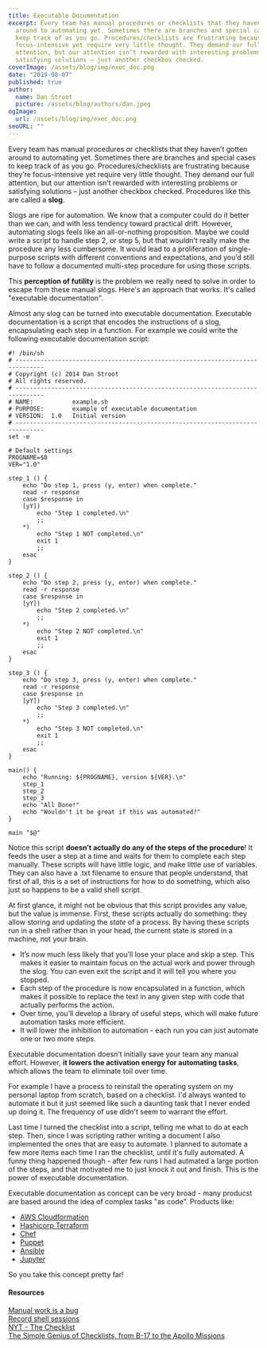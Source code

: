```yaml
---
title: Executable Documentation
excerpt: Every team has manual procedures or checklists that they haven’t gotten
  around to automating yet. Sometimes there are branches and special cases to
  keep track of as you go. Procedures/checklists are frustrating because they’re
  focus-intensive yet require very little thought. They demand our full
  attention, but our attention isn’t rewarded with interesting problems or
  satisfying solutions – just another checkbox checked.
coverImage: /assets/blog/img/exec_doc.png
date: "2019-08-07"
published: true
author:
  name: Dan Stroot
  picture: /assets/blog/authors/dan.jpeg
ogImage:
  url: /assets/blog/img/exec_doc.png
seoURL: ""
---
```


Every team has manual procedures or checklists that they haven’t gotten around to automating yet. Sometimes there are branches and special cases to keep track of as you go. Procedures/checklists are frustrating because they’re focus-intensive yet require very little thought. They demand our full attention, but our attention isn’t rewarded with interesting problems or satisfying solutions – just another checkbox checked. Procedures like this are called a **slog**.

Slogs are ripe for automation. We know that a computer could do it better than we can, and with less tendency toward practical drift. However, automating slogs feels like an all-or-nothing proposition. Maybe we could write a script to handle step 2, or step 5, but that wouldn’t really make the procedure any less cumbersome. It would lead to a proliferation of single-purpose scripts with different conventions and expectations, and you’d still have to follow a documented multi-step procedure for using those scripts.

This **perception of futility** is the problem we really need to solve in order to escape from these manual slogs. Here's an approach that works.  It's called "executable documentation".

Almost any slog can be turned into executable documentation. Executable documentation is a script that encodes the instructions of a slog, encapsulating each step in a function. For example we could write the following executable documentation script:

```shell
#! /bin/sh
# ------------------------------------------------------------------------------
# Copyright (c) 2014 Dan Stroot
# All rights reserved.
# ------------------------------------------------------------------------------
# NAME:           example.sh
# PURPOSE:        example of executable documentation
# VERSION:  1.0   Initial version
# ------------------------------------------------------------------------------
set -e

# Default settings
PROGNAME=$0
VER="1.0"

step_1 () {
    echo "Do step 1, press (y, enter) when complete."
    read -r response
    case $response in
    [yY])
        echo "Step 1 completed.\n"
        ;;
    *)
        echo "Step 1 NOT completed.\n"
        exit 1
        ;;
    esac
}

step_2 () {
    echo "Do step 2, press (y, enter) when complete."
    read -r response
    case $response in
    [yY])
        echo "Step 2 completed.\n"
        ;;
    *)
        echo "Step 2 NOT completed.\n"
        exit 1
        ;;
    esac
}

step_3 () {
    echo "Do step 3, press (y, enter) when complete."
    read -r response
    case $response in
    [yY])
        echo "Step 3 completed.\n"
        ;;
    *)
        echo "Step 3 NOT completed.\n"
        exit 1
        ;;
    esac
}

main() {
    echo "Running: ${PROGNAME}, version ${VER}.\n"
    step_1
    step_2
    step_3
    echo "All Done!"
    echo "Wouldn't it be great if this was automated?"
}

main "$@"
```

Notice this script **doesn’t actually do any of the steps of the procedure**! It feeds the user a step at a time and waits for them to complete each step manually. These scripts will have little logic, and make little use of variables. They can also have a .txt filename to ensure that people understand, that first of all, this is a set of instructions for how to do something, which also just so happens to be a valid shell script.

At first glance, it might not be obvious that this script provides any value, but the value is immense. First, these scripts actually do something: they allow storing and updating the *state* of a process. By having these scripts run in a shell rather than in your head, the current state is stored in a machine, not your brain.

* It’s now much less likely that you’ll lose your place and skip a step. This makes it easier to maintain focus on the actual work and power through the slog.  You can even exit the script and it will tell you where you stopped.
* Each step of the procedure is now encapsulated in a function, which makes it possible to replace the text in any given step with code that actually performs the action.
* Over time, you’ll develop a library of useful steps, which will make future automation tasks more efficient.
* It will lower the inhibition to automation - each run you can just automate one or two more steps.

Executable documentation doesn’t initially save your team any manual effort. However, **it lowers the activation energy for automating tasks**, which allows the team to eliminate toil over time.

For example I have a process to reinstall the operating system on my personal laptop from scratch, based on a checklist. I'd always wanted to automate it but it just seemed like such a daunting task that I never ended up doing it. The frequency of use didn't seem to warrant the effort.  

Last time I turned the checklist into a script, telling me what to do at each step. Then, since I was scripting rather writing a document I also implemented the ones that are easy to automate. I planned to automate a few more items each time I ran the checklist, until it's fully automated. A funny thing happened though - after few runs I had autmated a large portion of the steps, and that motivated me to just knock it out and finish.  This is the power of executable documentation.

Executable documentation as concept can be very broad -  many producst are based around the idea of complex tasks "as code". Products like:

* [AWS Cloudformation](https://aws.amazon.com/cloudformation/)
* [Hashicorp Terraform](https://www.terraform.io)
* [Chef](https://www.chef.io/)
* [Puppet](https://puppet.com)
* [Ansible](https://www.ansible.com/)
* [Jupyter](https://jupyter.org)

So you take this concept pretty far!

#### Resources

[Manual work is a bug](https://queue.acm.org/detail.cfm?id=3197520)</br>
[Record shell sessions](https://www.youtube.com/watch?v=tweyWNr6X18)</br>
[NYT - The Checklist](https://www.newyorker.com/magazine/2007/12/10/the-checklist)</br>
[The Simple Genius of Checklists, from B-17 to the Apollo Missions](https://blog.nuclino.com/the-simple-genius-of-checklists-from-b-17-to-the-apollo-missions)

